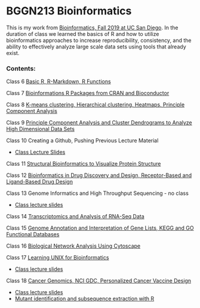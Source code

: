 # BGGN213 Bioinformatics

This is my work from [Bioinformatics, Fall 2019 at UC San Diego](https://bioboot.github.io/bggn213_F19/). In the duration of class we learned the basics of R and how to utilize bioinformatics approaches to increase reproducibility, consistency, and the ability to effectively analyze large scale data sets using tools that already exist. 

### Contents:

Class 6 [Basic R, R-Markdown, R Functions](https://github.com/rasbassil/BGGN213/blob/master/Learning_R_Lecture06/Lecture6Knit.md)

Class 7 [Bioinformations R Packages from CRAN and Bioconductor](https://github.com/rasbassil/BGGN213/blob/master/Learning_R_Lecture07/Learning_R_Lecture07.md)


Class 8 [K-means clustering, Hierarchical clustering, Heatmaps, Principle Component Analysis](https://github.com/rasbassil/BGGN213/blob/master/Learning_R_Lecture08/Learning_R_Lecture08.md) 

Class 9 [Principle Component Analysis and Cluster Dendrograms to Analyze High Dimensional Data Sets](https://github.com/rasbassil/BGGN213/blob/master/Learning_R_Lecture09/Learning_R_Lecture09.md)

Class 10 Creating a Github, Pushing Previous Lecture Material
- [Class Lecture Slides](https://bioboot.github.io/bggn213_F19/class-material/lecture-10-bggn213_large.pdf)

Class 11 [Structural Bioinformatics to Visualize Protein Structure](https://github.com/rasbassil/BGGN213/blob/master/Learning_R_Lecture11/Learning_R_Lecture11.md)

Class 12 [Bioinformatics in Drug Discovery and Design, Receptor-Based and Ligand-Based Drug Design](https://github.com/rasbassil/BGGN213/blob/master/Learning_R_Lecture12/Class12.md)

Class 13 Genome Informatics and High Throughput Sequencing - no class
- [Class lecture slides](https://bioboot.github.io/bggn213_F19/class-material/lecture-13-bggn213_large.pdf)

Class 14 [Transcriptomics and Analysis of RNA-Seq Data](https://github.com/rasbassil/BGGN213/blob/master/Learning_R_Lecture14/Learning_R_Lecture14.md)

Class 15 [Genome Annotation and Interpretation of Gene Lists, KEGG and GO Functional Databases](https://github.com/rasbassil/BGGN213/blob/master/Learning_R_Lecture15/Pathway_Analysis.md)

Class 16 [Biological Network Analysis Using Cytoscape](https://github.com/rasbassil/BGGN213/blob/master/Learning_R_Lecture16/Cytoscape%20Lecture.Rmd)

Class 17 [Learning UNIX for Bioinformatics](https://github.com/rasbassil/BGGN213/blob/master/Learning_R_Lecture17/Learning_UNIX.Rmd)
- [Class lecture slides](https://bioboot.github.io/bggn213_F19/class-material/lecture17_bggn213-large.pdf)
   
Class 18 [Cancer Genomics, NCI GDC, Personalized Cancer Vaccine Design](https://github.com/rasbassil/BGGN213/blob/master/Learning_R_Lecture18/Learning_R_Lecture18.Rmd)
- [Class lecture slides](https://bioboot.github.io/bggn213_F19/class-material/lecture-18-bggn213_large.pdf)
- [Mutant identification and subsequence extraction with R](https://bioboot.github.io/bggn213_F19/class-material/lecture18_part2_example/)
    
    



